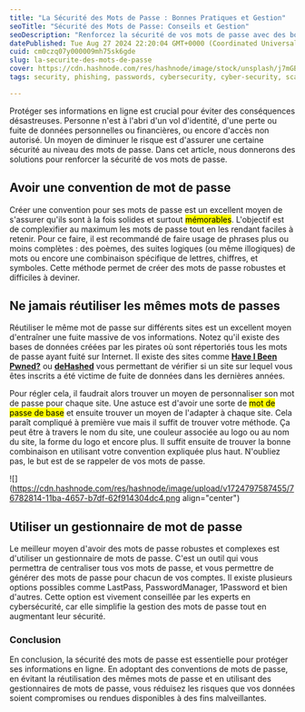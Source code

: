 ```yaml
---
title: "La Sécurité des Mots de Passe : Bonnes Pratiques et Gestion"
seoTitle: "Sécurité des Mots de Passe: Conseils et Gestion"
seoDescription: "Renforcez la sécurité de vos mots de passe avec des bonnes pratiques et des gestionnaires dédiés pour protéger vos informations en ligne"
datePublished: Tue Aug 27 2024 22:20:04 GMT+0000 (Coordinated Universal Time)
cuid: cm0czq07y000009mh75sk6gde
slug: la-securite-des-mots-de-passe
cover: https://cdn.hashnode.com/res/hashnode/image/stock/unsplash/j7mGBT2hyM8/upload/453e10b07fc142182360ae2aa205d300.jpeg
tags: security, phishing, passwords, cybersecurity, cyber-security, scam, password-manager, cybersecurity-1, cybersec, password-generator, phishingattacks, securite

---
```


Protéger ses informations en ligne est crucial pour éviter des conséquences désastreuses. Personne n'est à l'abri d'un vol d'identité, d'une perte ou fuite de données personnelles ou financières, ou encore d'accès non autorisé. Un moyen de diminuer le risque est d'assurer une certaine sécurité au niveau des mots de passe. Dans cet article, nous donnerons des solutions pour renforcer la sécurité de vos mots de passe.

## **Avoir une convention de mot de passe**

Créer une convention pour ses mots de passe est un excellent moyen de s'assurer qu'ils sont à la fois solides et surtout <mark>mémorables</mark>. L'objectif est de complexifier au maximum les mots de passe tout en les rendant faciles à retenir. Pour ce faire, il est recommandé de faire usage de phrases plus ou moins complètes : des poèmes, des suites logiques (ou même illogiques) de mots ou encore une combinaison spécifique de lettres, chiffres, et symboles. Cette méthode permet de créer des mots de passe robustes et difficiles à deviner.

## Ne jamais réutiliser les mêmes mots de passes

Réutiliser le même mot de passe sur différents sites est un excellent moyen d'entraîner une fuite massive de vos informations. Notez qu'il existe des bases de données créées par les pirates où sont répertoriés tous les mots de passe ayant fuité sur Internet. Il existe des sites comme [**Have I Been Pwned?**](https://haveibeenpwned.com/) ou [**deHashed**](https://www.dehashed.com/) vous permettant de vérifier si un site sur lequel vous êtes inscrits a été victime de fuite de données dans les dernières années.

Pour régler cela, il faudrait alors trouver un moyen de personnaliser son mot de passe pour chaque site. Une astuce est d'avoir une sorte de <mark>mot de passe de base</mark> et ensuite trouver un moyen de l'adapter à chaque site. Cela paraît compliqué à première vue mais il suffit de trouver votre méthode. Ça peut être à travers le nom du site, une couleur associée au logo ou au nom du site, la forme du logo et encore plus. Il suffit ensuite de trouver la bonne combinaison en utilisant votre convention expliquée plus haut. N'oubliez pas, le but est de se rappeler de vos mots de passe.

![](https://cdn.hashnode.com/res/hashnode/image/upload/v1724797587455/76782814-11ba-4657-b7df-62f914304dc4.png align="center")

## **Utiliser un gestionnaire de mot de passe**

Le meilleur moyen d'avoir des mots de passe robustes et complexes est d'utiliser un gestionnaire de mots de passe. C'est un outil qui vous permettra de centraliser tous vos mots de passe, et vous permettre de générer des mots de passe pour chacun de vos comptes. Il existe plusieurs options possibles comme LastPass, PasswordManager, 1Password et bien d'autres. Cette option est vivement conseillée par les experts en cybersécurité, car elle simplifie la gestion des mots de passe tout en augmentant leur sécurité.

### Conclusion

En conclusion, la sécurité des mots de passe est essentielle pour protéger ses informations en ligne. En adoptant des conventions de mots de passe, en évitant la réutilisation des mêmes mots de passe et en utilisant des gestionnaires de mots de passe, vous réduisez les risques que vos données soient compromises ou rendues disponibles à des fins malveillantes.